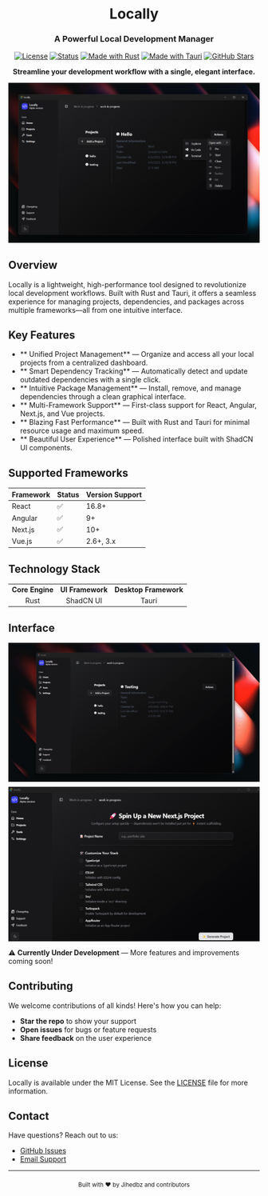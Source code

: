 <div align="center">
  
# Locally

### A Powerful Local Development Manager

[![License](https://img.shields.io/badge/license-MIT-red.svg)]()
[![Status](https://img.shields.io/badge/status-under%20development-green.svg)](https://github.com/Jihedbz/locally)
[![Made with Rust](https://img.shields.io/badge/Made%20with-Rust-orange?style=flat&logo=rust)](https://www.rust-lang.org/)
[![Made with Tauri](https://img.shields.io/badge/Made%20with-Tauri-blue?style=flat&logo=tauri)](https://tauri.app/)
[![GitHub Stars](https://img.shields.io/github/stars/Jihedbz/locally.svg)](https://github.com/Jihedbz/locally/stargazers)

</div>

<p align="center">
  <strong>Streamline your development workflow with a single, elegant interface.</strong>
</p>

<div align="center">
    <img src="assets/screenshot_1.png" alt="Dashboard View" width="600"/>
</div>

## Overview

Locally is a lightweight, high-performance tool designed to revolutionize local development workflows. Built with Rust and Tauri, it offers a seamless experience for managing projects, dependencies, and packages across multiple frameworks—all from one intuitive interface.

## Key Features

- ** Unified Project Management** — Organize and access all your local projects from a centralized dashboard.
- ** Smart Dependency Tracking** — Automatically detect and update outdated dependencies with a single click.
- ** Intuitive Package Management** — Install, remove, and manage dependencies through a clean graphical interface.
- ** Multi-Framework Support** — First-class support for React, Angular, Next.js, and Vue projects.
- ** Blazing Fast Performance** — Built with Rust and Tauri for minimal resource usage and maximum speed.
- ** Beautiful User Experience** — Polished interface built with ShadCN UI components.

## Supported Frameworks

| Framework | Status | Version Support |
|-----------|--------|-----------------|
| React     | ✅     | 16.8+ |
| Angular   | ✅     | 9+ |
| Next.js   | ✅     | 10+ |
| Vue.js    | ✅     | 2.6+, 3.x |

## Technology Stack

<table>
  <tr>
    <td align="center"><strong>Core Engine</strong></td>
    <td align="center"><strong>UI Framework</strong></td>
    <td align="center"><strong>Desktop Framework</strong></td>
  </tr>
  <tr>
    <td align="center">Rust</td>
    <td align="center">ShadCN UI</td>
    <td align="center">Tauri</td>
  </tr>
</table>

## Interface

<div align="center">
  <div style="display: flex; flex-wrap: wrap; justify-content: center; gap: 10px;">
      <img src="assets/clean_function.gif" alt="Locally in action" width="700"/>
      <img src="assets/Screenshot_2.png" alt="Locally in action" width="700"/>

  </div>
</div>

⚠️ **Currently Under Development** — More features and improvements coming soon!

## Contributing

We welcome contributions of all kinds! Here's how you can help:

- **Star the repo** to show your support
- **Open issues** for bugs or feature requests
- **Share feedback** on the user experience


## License

Locally is available under the MIT License. See the [LICENSE](LICENSE) file for more information.

## Contact

Have questions? Reach out to us:

- [GitHub Issues](https://github.com/Jihedbz/locally/issues)
- [Email Support](mailto:jih3db@gmail.com)

---

<div align="center">
  <sub>Built with ❤️ by Jihedbz and contributors</sub>
</div>
